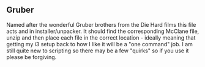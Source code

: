 ## Gruber
Named after the wonderful Gruber brothers from the Die Hard films this file acts and in installer/unpacker. It should find the corresponding McClane
file, unzip and then place each file in the correct location - ideally meaning that getting my i3 setup back to how I like it will be a "one command" 
job. I am still quite new to scripting so there may be a few "quirks" so if you use it please be forgiving.

